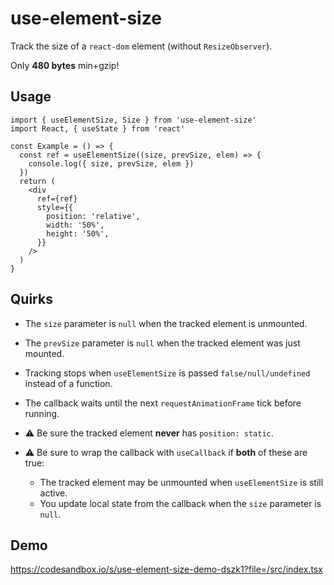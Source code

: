 # use-element-size

Track the size of a `react-dom` element (without `ResizeObserver`).

Only **480 bytes** min+gzip!

## Usage

```tsx
import { useElementSize, Size } from 'use-element-size'
import React, { useState } from 'react'

const Example = () => {
  const ref = useElementSize((size, prevSize, elem) => {
    console.log({ size, prevSize, elem })
  })
  return (
    <div
      ref={ref}
      style={{
        position: 'relative',
        width: '50%',
        height: '50%',
      }}
    />
  )
}
```

## Quirks

- The `size` parameter is `null` when the tracked element is unmounted.

- The `prevSize` parameter is `null` when the tracked element was just mounted.

- Tracking stops when `useElementSize` is passed `false/null/undefined` instead of a function.

- The callback waits until the next `requestAnimationFrame` tick before running.

- ⚠️ Be sure the tracked element **never** has `position: static`.

- ⚠️ Be sure to wrap the callback with `useCallback` if **both** of these are true:

  - The tracked element may be unmounted when `useElementSize` is still active.
  - You update local state from the callback when the `size` parameter is `null`.

## Demo

https://codesandbox.io/s/use-element-size-demo-dszk1?file=/src/index.tsx

